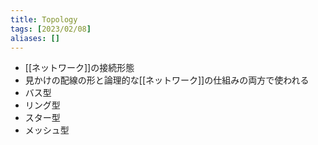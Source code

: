 ```yaml
---
title: Topology
tags: [2023/02/08]
aliases: []
---
```


- [[ネットワーク]]の接続形態
- 見かけの配線の形と論理的な[[ネットワーク]]の仕組みの両方で使われる
- バス型
- リング型
- スター型
- メッシュ型